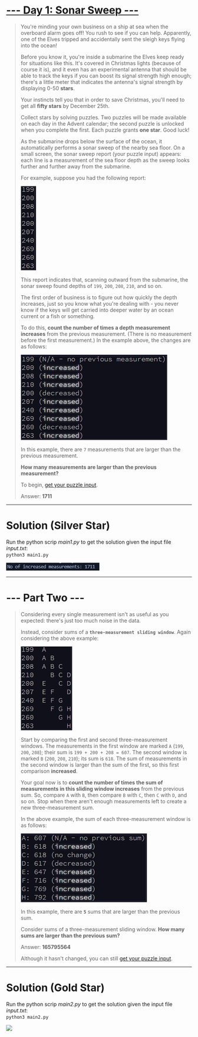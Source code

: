 # [--- Day 1: Sonar Sweep ---](https://adventofcode.com/2021/day/1)  

> You're minding your own business on a ship at sea when the overboard alarm goes off! You rush to see if you can help. Apparently, one of the Elves tripped and accidentally sent the sleigh keys flying into the ocean!
> 
> Before you know it, you're inside a submarine the Elves keep ready for situations like this. It's covered in Christmas lights (because of course it is), and it even has an experimental antenna that should be able to track the keys if you can boost its signal strength high enough; there's a little meter that indicates the antenna's signal strength by displaying 0-50 **stars**.
> 
> Your instincts tell you that in order to save Christmas, you'll need to get all **fifty stars** by December 25th.
> 
> Collect stars by solving puzzles. Two puzzles will be made available on each day in the Advent calendar; the second puzzle is unlocked when you complete the first. Each puzzle grants **one star**. Good luck!
> 
> As the submarine drops below the surface of the ocean, it automatically performs a sonar sweep of the nearby sea floor. On a small screen, the sonar sweep report (your puzzle input) appears: each line is a measurement of the sea floor depth as the sweep looks further and further away from the submarine.
> 
> For example, suppose you had the following report:
>
> ![](./res/sample1.png)
>
> This report indicates that, scanning outward from the submarine, the sonar sweep found depths of `199`, `200`, `208`, `210`, and so on.
> 
> The first order of business is to figure out how quickly the depth increases, just so you know what you're dealing with - you never know if the keys will get carried into deeper water by an ocean current or a fish or something.
> 
> To do this, **count the number of times a depth measurement increases** from the previous measurement. (There is no measurement before the first measurement.) In the example above, the changes are as follows:
> 
> ![](./res/sample2.png)
> 
> In this example, there are `7` measurements that are larger than the previous measurement.
> 
> **How many measurements are larger than the previous measurement?**
>
> To begin, [get your puzzle input](https://adventofcode.com/2021/day/1/input).
>
> Answer: **1711**

---  

# Solution (Silver Star)  

Run the python scrip _main1.py_ to get the solution given the input file _input.txt_:  
`python3 main1.py`  

![](./res/answer1.png)

---  

# --- Part Two ---  

> Considering every single measurement isn't as useful as you expected: there's just too much noise in the data.
> 
> Instead, consider sums of a **`three-measurement sliding window`**. Again considering the above example: 
> 
> ![](./res/sample3.png)
> 
> Start by comparing the first and second three-measurement windows. The measurements in the first window are marked `A` (`199`, `200`, `208`); their sum is `199 + 200 + 208 = 607`. The second window is marked `B` (`200`, `208`, `210`); its sum is `618`. The sum of measurements in the second window is larger than the sum of the first, so this first comparison **increased**. 
> 
> Your goal now is to **count the number of times the sum of measurements in this sliding window increases** from the previous sum. So, compare `A` with `B`, then compare `B` with `C`, then `C` with `D`, and so on. Stop when there aren't enough measurements left to create a new three-measurement sum.
> 
> In the above example, the sum of each three-measurement window is as follows:
> 
> ![](./res/sample4.png)
> 
> In this example, there are **`5`** sums that are larger than the previous sum.
> 
> Consider sums of a three-measurement sliding window. **How many sums are larger than the previous sum?**
> 
> Answer: **165795564**
> 
> Although it hasn't changed, you can still [get your puzzle input](https://adventofcode.com/2020/day/1/input).

---  

# Solution (Gold Star)  

Run the python scrip _main2.py_ to get the solution given the input file _input.txt_:  
`python3 main2.py`  

![](./res/three_values.png)